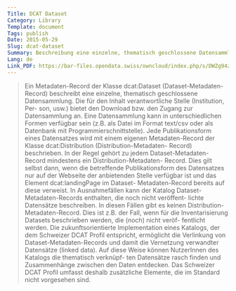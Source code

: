 ```yaml
---
Title: DCAT Dataset
Category: Library
Template: document
Tags: publish
Date: 2015-05-29
Slug: dcat-dataset
Summary: Beschreibung eine einzelne, thematisch geschlossene Datensammlung
Lang: de
Link_PDF: https://bar-files.opendata.swiss/owncloud/index.php/s/DWZg94zmSFnNGfH
---
```


> Ein Metadaten-Record der Klasse dcat:Dataset (Dataset-Metadaten-Record) beschreibt eine einzelne,
thematisch geschlossene Datensammlung. Die für den Inhalt verantwortliche Stelle (Institution, Per-
son, usw.) bietet den Download bzw. den Zugang zur Datensammlung an.
Eine Datensammlung kann in unterschiedlichen Formen verfügbar sein (z.B. als Datei im Format
text/csv oder als Datenbank mit Programmierschnittstelle). Jede Publikationsform eines Datensatzes
wird mit einem eigenen Metadaten-Record der Klasse dcat:Distribution (Distribution-Metadaten-
Record) beschrieben.
In der Regel gehört zu jedem Dataset-Metadaten-Record mindestens ein Distribution-Metadaten-
Record. Dies gilt selbst dann, wenn die betreffende Publikationsform des Datensatzes nur auf der
Webseite der anbietenden Stelle verfügbar ist und das Element dcat:landingPage im Dataset-
Metadaten-Record bereits auf diese verweist.
In Ausnahmefällen kann der Katalog Dataset-Metadaten-Records enthalten, die noch nicht veröffent-
lichte Datensätze beschreiben. In diesen Fällen gibt es keinen Distribution-Metadaten-Record. Dies
ist z.B. der Fall, wenn für die Inventarisierung Datasets beschrieben werden, die (noch) nicht veröf-
fentlicht werden.
Die zukunftsorientierte Implementation eines Katalogs, der dem Schweizer DCAT Profil entspricht,
ermöglicht die Verlinkung von Dataset-Metadaten-Records und damit die Vernetzung verwandter
Datensätze (linked data). Auf diese Weise können NutzerInnen des Katalogs die thematisch verknüpf-
ten Datensätze rasch finden und Zusammenhänge zwischen den Daten entdecken. Das Schweizer
DCAT Profil umfasst deshalb zusätzliche Elemente, die im Standard nicht vorgesehen sind.
